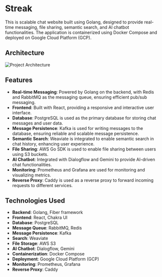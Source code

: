 # Streak

This is scalable chat website built using Golang, designed to provide real-time messaging, file sharing, semantic search, and AI chatbot functionalities. The application is containerized using Docker Compose and deployed on Google Cloud Platform (GCP). 


## Architecture

![Project Architecture](https://github.com/user-attachments/assets/0554dcd2-2860-4859-9769-c6b287423a94)

## Features

- **Real-time Messaging**: Powered by Golang on the backend, with Redis and RabbitMQ as the messaging queue, ensuring efficient pub/sub messaging.
- **Frontend**: Built with React, providing a responsive and interactive user interface.
- **Database**: PostgreSQL is used as the primary database for storing chat messages and user data.
- **Message Persistence**: Kafka is used for writing messages to the database, ensuring reliable and scalable message persistence.
- **Semantic Search**: Weaviate is integrated to enable semantic search in chat history, enhancing user experience.
- **File Sharing**: AWS Go SDK is used to enable file sharing between users using S3 buckets.
- **AI Chatbot**: Integrated with Dialogflow and Gemini to provide AI-driven chat functionalities.
- **Monitoring**: Prometheus and Grafana are used for monitoring and visualizing metrics.
- **Reverse Proxy**: Caddy is used as a reverse proxy to forward incoming requests to different services.

## Technologies Used

- **Backend**: Golang, Fiber framework
- **Frontend**: React, Chakra UI
- **Database**: PostgreSQL
- **Message Queue**: RabbitMQ, Redis
- **Message Persistence**: Kafka
- **Search**: Weaviate
- **File Storage**: AWS S3
- **AI Chatbot**: Dialogflow, Gemini
- **Containerization**: Docker Compose
- **Deployment**: Google Cloud Platform (GCP)
- **Monitoring**: Prometheus, Grafana
- **Reverse Proxy**: Caddy
